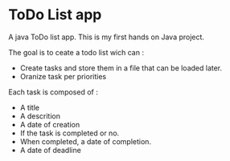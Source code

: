 # ToDo List app
A java ToDo list app.
This is my first hands on Java project. 

The goal is to ceate a todo list wich can :
 - Create tasks and store them in a file that can be loaded later.
 - Oranize task per priorities

Each task is composed of :
 - A title
 - A descrition
 - A date of creation
 - If the task is completed or no.
 - When completed, a date of completion.
 - A date of deadline